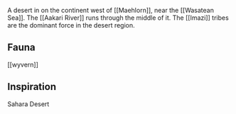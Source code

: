 A desert in on the continent west of [[Maehlorn]], near the [[Wasatean Sea]]. The [[Aakari River]] runs through the middle of it. The [[Imazi]] tribes are the dominant force in the desert region.

## Fauna

[[wyvern]]

## Inspiration

Sahara Desert

